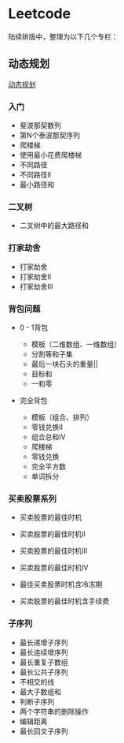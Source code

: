 # Leetcode


陆续排版中，整理为以下几个专栏：



## 动态规划
[动态规划](https://github.com/GTyingzi/Leetcode/tree/main/%E5%8A%A8%E6%80%81%E8%A7%84%E5%88%92)

### 入门

- 斐波那契数列
- 第N个泰波那契序列
- 爬楼梯
- 使用最小花费爬楼梯
- 不同路径
- 不同路径Ⅱ
- 最小路径和



### 二叉树

- 二叉树中的最大路径和



### 打家劫舍

- 打家劫舍
- 打家劫舍Ⅱ
- 打家劫舍Ⅲ



### 背包问题

- 0 - 1背包
  - 模板（二维数组、一维数组）
  - 分割等和子集
  - 最后一块石头的重量||
  - 目标和
  - 一和零

- 完全背包
  - 模板（组合、排列）
  - 零钱兑换Ⅱ
  - 组合总和Ⅳ
  - 爬楼梯
  - 零钱兑换
  - 完全平方数
  - 单词拆分



### 买卖股票系列

- 买卖股票的最佳时机

- 买卖股票的最佳时机Ⅱ

- 买卖股票的最佳时机Ⅲ

- 买卖股票的最佳时机Ⅳ

- 最佳买卖股票时机含冷冻期

- 买卖股票的最佳时机含手续费

  

### 子序列

- 最长递增子序列
- 最长连续增序列
- 最长重复子数组
- 最长公共子序列
- 不相交的线
- 最大子数组和
- 判断子序列
- 两个字符串的删除操作
- 编辑距离
- 最长回文子序列
